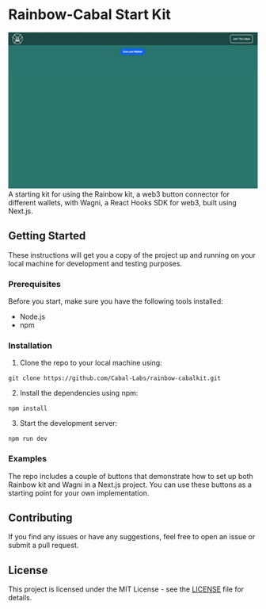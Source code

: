 # Rainbow-Cabal Start Kit
![Example](./example.gif)
A starting kit for using the Rainbow kit, a web3 button connector for different wallets, with Wagni, a React Hooks SDK for web3, built using Next.js.

## Getting Started

These instructions will get you a copy of the project up and running on your local machine for development and testing purposes.

### Prerequisites

Before you start, make sure you have the following tools installed:

- Node.js
- npm

### Installation

1. Clone the repo to your local machine using:
```
git clone https://github.com/Cabal-Labs/rainbow-cabalkit.git
```

2. Install the dependencies using npm:

```
npm install
```
3. Start the development server:

```
npm run dev
```

### Examples

The repo includes a couple of buttons that demonstrate how to set up both Rainbow kit and Wagni in a Next.js project. You can use these buttons as a starting point for your own implementation.

## Contributing

If you find any issues or have any suggestions, feel free to open an issue or submit a pull request.

## License

This project is licensed under the MIT License - see the [LICENSE](https://github.com/Cabal-Labs/rainbow-cabalkit/blob/main/LICENSE) file for details.
